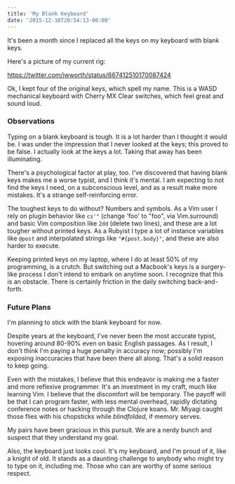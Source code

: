 ```yaml
---
title: 'My Blank Keyboard'
date: '2015-12-16T20:54:13-06:00'
---
```


It's been a month since I replaced all the keys on my keyboard with blank keys.

Here's a picture of my current rig:

https://twitter.com/jwworth/status/667412510170087424

Ok, I kept four of the original keys, which spell my name. This is a WASD mechanical keyboard with Cherry MX Clear switches, which feel great and sound loud.

### Observations

Typing on a blank keyboard is tough. It is a lot harder than I thought it would be. I was under the impression that I never looked at the keys; this proved to be false. I actually look at the keys a lot. Taking that away has been illuminating.

There's a psychological factor at play, too. I've discovered that having blank keys makes me a worse typist, and I think it's mental. I am expecting to not find the keys I need, on a subconscious level, and as a result make more mistakes. It's a strange self-reinforcing error.

The toughest keys to do without? Numbers and symbols. As a Vim user I rely on plugin behavior like `cs'"` (change 'foo' to "foo", via Vim.surround) and basic Vim composition like `2dd` (delete two lines), and these are a lot tougher without printed keys. As a Rubyist I type a lot of instance variables like `@post` and interpolated strings like `"#{post.body}"`, and these are also harder to execute.

Keeping printed keys on my laptop, where I do at least 50% of my programming, is a crutch. But switching out a Macbook's keys is a surgery-like process I don't intend to embark on anytime soon. I recognize that this is an obstacle. There is certainly friction in the daily switching back-and-forth.

### Future Plans

I'm planning to stick with the blank keyboard for now.

Despite years at the keyboard, I've never been the most accurate typist, hovering around 80-90% even on basic English passages. As I result, I don't think I'm paying a huge penalty in accuracy now; possibly I'm exposing inaccuracies that have been there all along. That's a solid reason to keep going.

Even with the mistakes, I believe that this endeavor is making me a faster and more reflexive programmer. It's an investment in my craft, much like learning Vim. I believe that the discomfort will be temporary. The payoff will be that I can program faster, with less mental overhead, rapidly dictating conference notes or hacking through the Clojure koans. Mr. Miyagi caught those flies with his chopsticks while *blindfolded*, if memory serves.

My pairs have been gracious in this pursuit. We are a nerdy bunch and suspect that they understand my goal.

Also, the keyboard just looks cool. It's my keyboard, and I'm proud of it, like a knight of old. It stands as a daunting challenge to anybody who might try to type on it, including me. Those who can are worthy of some serious respect.
